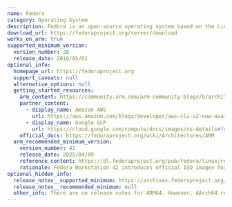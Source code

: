 ```yaml
---
name: Fedora
category: Operating System
description: Fedora is an open-source operating system based on the Linux kernel for hardware, clouds and containers.
download_url: https://fedoraproject.org/server/download
works_on_arm: true
supported_minimum_version:
  version_number: 28
  release_date: 2018/05/01
optional_info:
  homepage_url: https://fedoraproject.org
  support_caveats: null
  alternative_options: null
  getting_started_resources:
    arm_content: https://community.arm.com/arm-community-blogs/b/architectures-and-processors-blog/posts/spotlight-on-the-linux-software-ecosystem---the-fedora-project
    partner_content:
      - display_name: Amazon AWS
        url: https://aws.amazon.com/blogs/developer/aws-cli-v2-now-available-for-linux-arm/
      - display_name: Google GCP
        url: https://cloud.google.com/compute/docs/images/os-details#fedora_coreos
    official_docs: https://fedoraproject.org/wiki/Architectures/ARM
  arm_recommended_minimum_version:
    version_number: 42
    release_date: 2025/04/09
    reference_content: https://dl.fedoraproject.org/pub/fedora/linux/releases/42/Workstation/aarch64/iso/
    rationale: Fedora Workstation 42 introduces official ISO images for Aarch64. This makes it easier to perform clean installations on Arm64 hardware, better suited for UEFI/Secure Boot, which is important for modern Arm servers/laptops, and more accessible for developers and users needing full installation control.
optional_hidden_info:
  release_notes__supported_minimum: https://archives.fedoraproject.org/pub/archive/fedora/linux/releases/28/Server/
  release_notes__recommended_minimum: null
  other_info: There are no release notes for ARM64. However, AArch64 releases are published from version 28 release. Kindly refer [here](https://archives.fedoraproject.org/pub/archive/fedora/linux/releases/28/Server/).
---
```

